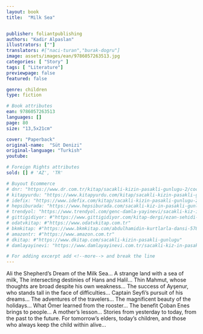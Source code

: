 ```yaml
---
layout: book
title:  "Milk Sea"


publisher: foliantpublishing
authors: "Kadir Alpaslan"
illustrators: [""]
translators: #["naci-turan","burak-dogru"]
image: assets/images/ean/9786057263513.jpg
categories: [ "Story" ]
tags: [ "Literature"]
previewpage: false
featured: false

genre: children
type: fiction

# Book attributes
ean: 9786057263513
languages: []
page: 80
size: "13,5x21cm"

cover: "Paperback"
original-name:  "Süt Denizi"
original-language: "Turkish"
youtube:

# Foreign Rights attributes
sold: [] # 'AZ', 'TR'

# Buyout Ecommerce
# dnr: "https://www.dr.com.tr/kitap/sacakli-kizin-pasakli-gunlugu-2/cocuk-ve-genclik/genclik-10-yas/roman-oyku/urunno=0001893059001"
# kitapyurdu: "https://www.kitapyurdu.com/kitap/sacakli-kizin-pasakli-gunlugu-2-/560122.html&filter_name=Sa%C3%A7akl%C4%B1+K%C4%B1z%27%C4%B1n+Pasakl%C4%B1+G%C3%BCnl%C3%BC%C4%9F%C3%BC+2"
# idefix: "https://www.idefix.com/kitap/sacakli-kizin-pasakli-gunlugu-2/cocuk-ve-genclik/genclik-10-yas/roman-oyku/urunno=0001893059001"
# hepsiburada: "https://www.hepsiburada.com/sacakli-kiz-in-pasakli-gunlugu-2-damla-yayinevi-p-HBV000012ER86"
# trendyol: "https://www.trendyol.com/genc-damla-yayinevi/sacakli-kiz-in-pasakli-gunlugu-2-p-54825777"
# gittigidiyor: #"https://www.gittigidiyor.com/kitap-dergi/ezan-sehidi-adnan-menderes_pdp_732728793"
# odatvkitap: #"https://www.odatvkitap.com.tr"
# bkmkitap: #"https://www.bkmkitap.com/abdulhamidin-kurtlarla-dansi-578226"
# amazontr: #"https://www.amazon.com.tr"
# dkitap: #"https://www.dkitap.com/sacakli-kizin-pasakli-gunlugu"
# damlayayinevi: "https://www.damlayayinevi.com.tr/sacakli-kiz-in-pasakli-gunlugu-2-bu-iste-bi-terslik-var"

# For adding excerpt add <!--more--> and break the line
---
```

Ali the Shepherd’s Dream of the Milk Sea...
A strange land with a sea of milk,
The intersecting destinies of Hans and Halil...
Thin Mahmut, whose thoughts are broad despite
his own weakness...
The success of Ayşenur, who stands tall in the face
of difficulties...
Captain Seyfi’s pursuit of his dreams...
The adventures of the travelers...
The magnificent beauty of the holidays...
What Ömer learned from the rooster...
The benefit Çoban Enes brings to people...
A mother’s lesson...
Stories from yesterday to today, from the past to
the future.
For tomorrow’s elders, today’s children, and those
who always keep the child within alive...
<!--more--> 

